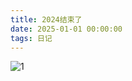 ```yaml
---
title: 2024结束了
date: 2025-01-01 00:00:00
tags: 日记
---
```


![1](https://img.zmal.top/1.4g4n1063g6.webp)
